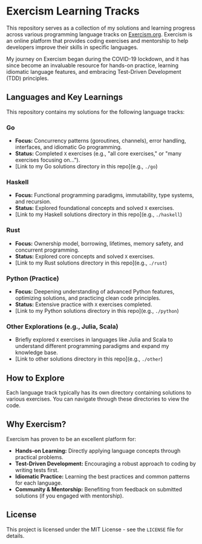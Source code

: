 # Exercism Learning Tracks

This repository serves as a collection of my solutions and learning progress across various programming language tracks on [Exercism.org](https://exercism.org). Exercism is an online platform that provides coding exercises and mentorship to help developers improve their skills in specific languages.

My journey on Exercism began during the COVID-19 lockdown, and it has since become an invaluable resource for hands-on practice, learning idiomatic language features, and embracing Test-Driven Development (TDD) principles.

## Languages and Key Learnings

This repository contains my solutions for the following language tracks:

### Go
* **Focus:** Concurrency patterns (goroutines, channels), error handling, interfaces, and idiomatic Go programming.
* **Status:** Completed `X` exercises (e.g., "all core exercises," or "many exercises focusing on...").
* [Link to my Go solutions directory in this repo](e.g., `./go`)

### Haskell
* **Focus:** Functional programming paradigms, immutability, type systems, and recursion.
* **Status:** Explored foundational concepts and solved `X` exercises.
* [Link to my Haskell solutions directory in this repo](e.g., `./haskell`)

### Rust
* **Focus:** Ownership model, borrowing, lifetimes, memory safety, and concurrent programming.
* **Status:** Explored core concepts and solved `X` exercises.
* [Link to my Rust solutions directory in this repo](e.g., `./rust`)

### Python (Practice)
* **Focus:** Deepening understanding of advanced Python features, optimizing solutions, and practicing clean code principles.
* **Status:** Extensive practice with `X` exercises completed.
* [Link to my Python solutions directory in this repo](e.g., `./python`)

### Other Explorations (e.g., Julia, Scala)
* Briefly explored `X` exercises in languages like Julia and Scala to understand different programming paradigms and expand my knowledge base.
* [Link to other solutions directory in this repo](e.g., `./other`)

## How to Explore

Each language track typically has its own directory containing solutions to various exercises. You can navigate through these directories to view the code.

## Why Exercism?

Exercism has proven to be an excellent platform for:
* **Hands-on Learning:** Directly applying language concepts through practical problems.
* **Test-Driven Development:** Encouraging a robust approach to coding by writing tests first.
* **Idiomatic Practice:** Learning the best practices and common patterns for each language.
* **Community & Mentorship:** Benefiting from feedback on submitted solutions (if you engaged with mentorship).


## License

This project is licensed under the MIT License - see the `LICENSE` file for details.
